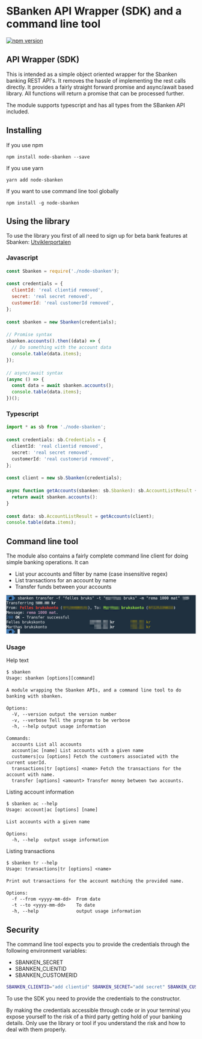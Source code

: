 # SBanken API Wrapper (SDK) and a command line tool

[![npm version](https://badge.fury.io/js/node-sbanken.svg)](http://badge.fury.io/js/node-sbanken)

## API Wrapper (SDK)

This is intended as a simple object oriented wrapper for the Sbanken banking REST API's. It removes the hassle of implementing the rest calls directly. It provides a fairly straight forward promise and async/await based library. All functions will return a promise that can be processed further.

The module supports typescript and has all types from the SBanken API included.

## Installing

If you use npm

```
npm install node-sbanken --save
```

If you use yarn

```
yarn add node-sbanken
```

If you want to use command line tool globally

```
npm install -g node-sbanken
```

## Using the library

To use the library you first of all need to sign up for beta bank features at Sbanken: [Utviklerportalen](https://sbanken.no/bruke/utviklerportalen/)

### Javascript

```javascript
const Sbanken = require('./node-sbanken');

const credentials = {
  clientId: 'real clientid removed',
  secret: 'real secret removed',
  customerId: 'real customerId removed',
};

const sbanken = new Sbanken(credentials);

// Promise syntax
sbanken.accounts().then((data) => {
  // Do something with the account data
  console.table(data.items);
});

// async/await syntax
(async () => {
  const data = await sbanken.accounts();
  console.table(data.items);
})();
```

### Typescript

```typescript
import * as sb from './node-sbanken';

const credentials: sb.Credentials = {
  clientId: 'real clientid removed',
  secret: 'real secret removed',
  customerId: 'real customerid removed',
};

const client = new sb.Sbanken(credentials);

async function getAccounts(sbanken: sb.Sbanken): sb.AccountListResult {
  return await sbanken.accounts():
}

const data: sb.AccountListResult = getAccounts(client);
console.table(data.items);
```

## Command line tool

The module also contains a fairly complete command line client for doing simple banking operations. It can

- List your accounts and filter by name (case insensitive regex)
- List transactions for an account by name
- Transfer funds between your accounts

<img src="./doc/sbanken.png" alt="Screenshot of sbanken cli" width="640">

### Usage

Help text

```
$ sbanken
Usage: sbanken [options][command]

A module wrapping the Sbanken APIs, and a command line tool to do banking with sbanken.

Options:
  -V, --version output the version number
  -v, --verbose Tell the program to be verbose
  -h, --help output usage information

Commands:
  accounts List all accounts
  account|ac [name] List accounts with a given name
  customers|cu [options] Fetch the customers associated with the current userId.
  transactions|tr [options] <name> Fetch the transactions for the account with name.
  transfer [options] <amount> Transfer money between two accounts.
```

Listing account information

```
$ sbanken ac --help
Usage: account|ac [options] [name]

List accounts with a given name

Options:
  -h, --help  output usage information
```

Listing transactions

```
$ sbanken tr --help
Usage: transactions|tr [options] <name>

Print out transactions for the account matching the provided name.

Options:
  -f --from <yyyy-mm-dd>  From date
  -t --to <yyyy-mm-dd>    To date
  -h, --help              output usage information
```

## Security

The command line tool expects you to provide the credentials through the following environment variables:

- SBANKEN_SECRET
- SBANKEN_CLIENTID
- SBANKEN_CUSTOMERID

```bash
SBANKEN_CLIENTID="add clientid" SBANKEN_SECRET="add secret" SBANKEN_CUSTOMERID="add userid" npx sbanken
```

To use the SDK you need to provide the credentials to the constructor.

By making the credentials accessible through code or in your terminal you expose yourself to the risk of a third party getting hold of your banking details. Only use the library or tool if you understand the risk and how to deal with them properly.
